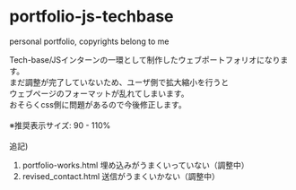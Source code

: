 # portfolio-js-techbase
personal portfolio, copyrights belong to me

Tech-base/JSインターンの一環として制作したウェブポートフォリオになります。<br>
まだ調整が完了していないため、ユーザ側で拡大縮小を行うと<br>
ウェブページのフォーマットが乱れてしまいます。<br>
おそらくcss側に問題があるので今後修正します。<br>
<br>
※推奨表示サイズ: 90 - 110%<br>
<br>
追記)
1. portfolio-works.html 埋め込みがうまくいっていない（調整中）
2. revised_contact.html 送信がうまくいかない（調整中）

